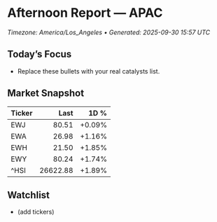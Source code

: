 # Afternoon Report — APAC
_Timezone: America/Los_Angeles • Generated: 2025-09-30 15:57 UTC_

## Today’s Focus
- Replace these bullets with your real catalysts list.

## Market Snapshot
| Ticker | Last | 1D % |
|---|---:|---:|
| EWJ | 80.51 | +0.09% |
| EWA | 26.98 | +1.16% |
| EWH | 21.50 | +1.85% |
| EWY | 80.24 | +1.74% |
| ^HSI | 26622.88 | +1.89% |

## Watchlist
- (add tickers)
